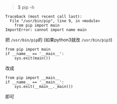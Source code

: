 > $ pip -h

```
Traceback (most recent call last):
  File "/usr/bin/pip", line 9, in <module>
    from pip import main
ImportError: cannot import name main
```

把 `/usr/bin/pip`的 (如果python3就改 `/usr/bin/pip3`)

```
from pip import main
if __name__ == '__main__':
    sys.exit(main())
```

改成

```
from pip import __main__
if __name__ == '__main__':
    sys.exit(__main__._main())
```

即可
